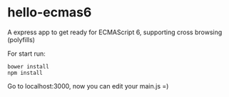 hello-ecmas6
============

A express app to get ready for ECMAScript 6, supporting cross browsing (polyfills)

For start run:
	
	bower install
	npm install

Go to localhost:3000, now you can edit your main.js =) 

